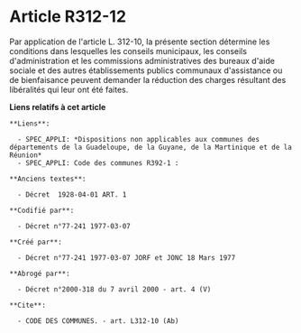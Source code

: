 # Article R312-12

Par application de l'article L. 312-10, la présente section détermine les conditions dans lesquelles les conseils municipaux,
les conseils d'administration et les commissions administratives des bureaux d'aide sociale et des autres établissements
publics communaux d'assistance ou de bienfaisance peuvent demander la réduction des charges résultant des libéralités qui
leur ont été faites.

**Liens relatifs à cet article**

	**Liens**:

	  - SPEC_APPLI: *Dispositions non applicables aux communes des départements de la Guadeloupe, de la Guyane, de la Martinique et de la Réunion*
	  - SPEC_APPLI: Code des communes R392-1 :

	**Anciens textes**:

	  - Décret  1928-04-01 ART. 1

	**Codifié par**:

	  - Décret n°77-241 1977-03-07

	**Créé par**:

	  - Décret n°77-241 1977-03-07 JORF et JONC 18 Mars 1977

	**Abrogé par**:

	  - Décret n°2000-318 du 7 avril 2000 - art. 4 (V)

	**Cite**:

	  - CODE DES COMMUNES. - art. L312-10 (Ab)
